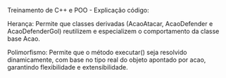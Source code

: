 
Treinamento de C++ e POO -  Explicação código:

Herança: Permite que classes derivadas (AcaoAtacar, AcaoDefender e AcaoDefenderGol) reutilizem e especializem o comportamento da classe base Acao.

Polimorfismo: Permite que o método executar() seja resolvido dinamicamente, com base no tipo real do objeto apontado por acao, garantindo flexibilidade e extensibilidade.
